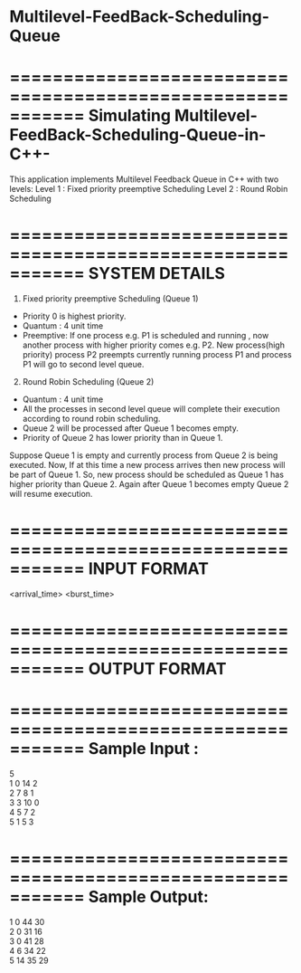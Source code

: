 # Multilevel-FeedBack-Scheduling-Queue
===========================================================
  Simulating Multilevel-FeedBack-Scheduling-Queue-in-C++-
===========================================================

This application implements Multilevel Feedback Queue in C++ with two levels:
Level 1 : Fixed priority preemptive Scheduling
Level 2 : Round Robin Scheduling


===========================================================
                    SYSTEM DETAILS
===========================================================

1. Fixed priority preemptive Scheduling (Queue 1)
 * Priority 0 is highest priority.
 * Quantum : 4 unit time
 * Preemptive:
If one process e.g. P1 is scheduled and running , now another process with higher priority comes e.g. P2. New process(high priority)
process P2 preempts currently running process P1 and process P1 will go to second level queue.

2. Round Robin Scheduling (Queue 2)
* Quantum : 4 unit time
* All the processes in second level queue will complete their execution according to round robin scheduling.
* Queue 2 will be processed after Queue 1 becomes empty.
* Priority of Queue 2 has lower priority than in Queue 1.


Suppose Queue 1 is empty and currently process from Queue 2 is being executed. Now, If at this time a new process arrives then new process will be part of Queue 1. So, new
process should be scheduled as Queue 1 has higher priority than Queue 2. Again after Queue 1 becomes empty Queue 2 will resume execution.


===========================================================
                      INPUT FORMAT
===========================================================
<pid> <arrival_time> <burst_time> <priority>

===========================================================
                      OUTPUT FORMAT
===========================================================

<pid Response_Time Finish_Time Waiting_Time >


===========================================================
                      Sample Input :
===========================================================
5  
1 0 14 2  
2 7 8 1  
3 3 10 0  
4 5 7 2  
5 1 5 3  

===========================================================
                    Sample Output:
===========================================================
1 0 44 30  
2 0 31 16  
3 0 41 28  
4 6 34 22  
5 14 35 29  

